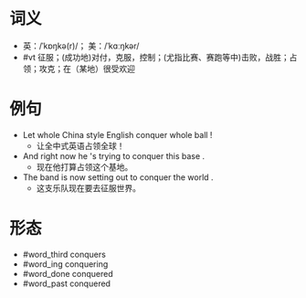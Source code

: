 # 词义
- 英：/ˈkɒŋkə(r)/； 美：/ˈkɑːŋkər/
- #vt 征服；(成功地)对付，克服，控制；(尤指比赛、赛跑等中)击败，战胜；占领；攻克；在（某地）很受欢迎
# 例句
- Let whole China style English conquer whole ball !
	- 让全中式英语占领全球！
- And right now he 's trying to conquer this base .
	- 现在他打算占领这个基地。
- The band is now setting out to conquer the world .
	- 这支乐队现在要去征服世界。
# 形态
- #word_third conquers
- #word_ing conquering
- #word_done conquered
- #word_past conquered
